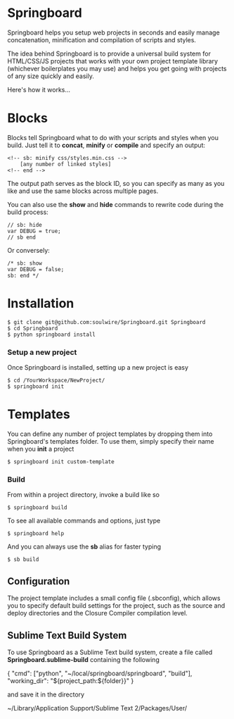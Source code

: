 # Springboard

Springboard helps you setup web projects in seconds and easily manage concatenation, minification and compilation of scripts and styles.

The idea behind Springboard is to provide a universal build system for HTML/CSS/JS projects that works with your own project template library (whichever boilerplates you may use) and helps you get going with projects of any size quickly and easily.

Here's how it works...

# Blocks

Blocks tell Springboard what to do with your scripts and styles when you build. Just tell it to **concat**, **minify** or **compile** and specify an output:

	<!-- sb: minify css/styles.min.css -->
		[any number of linked styles]
	<!-- end -->

The output path serves as the block ID, so you can specify as many as you like and use the same blocks across multiple pages.

You can also use the **show** and **hide** commands to rewrite code during the build process:

	// sb: hide
	var DEBUG = true;
	// sb end

Or conversely:

	/* sb: show
	var DEBUG = false;
	sb: end */

# Installation

	$ git clone git@github.com:soulwire/Springboard.git Springboard
	$ cd Springboard
	$ python springboard install

### Setup a new project

Once Springboard is installed, setting up a new project is easy

	$ cd /YourWorkspace/NewProject/
	$ springboard init

# Templates

You can define any number of project templates by dropping them into Springboard's templates folder. To use them, simply specify their name when you **init** a project

	$ springboard init custom-template

### Build

From within a project directory, invoke a build like so

	$ springboard build

To see all available commands and options, just type

	$ springboard help

And you can always use the **sb** alias for faster typing

	$ sb build

## Configuration

The project template includes a small config file (.sbconfig), which allows you to specify default build settings for the project, such as the source and deploy directories and the Closure Compiler compilation level.

## Sublime Text Build System

To use Springboard as a Sublime Text build system, create a file called **Springboard.sublime-build** containing the following

{
	"cmd": ["python", "~/local/springboard/springboard", "build"],
	"working_dir": "${project_path:${folder}}"
}

and save it in the directory

~/Library/Application Support/Sublime Text 2/Packages/User/


